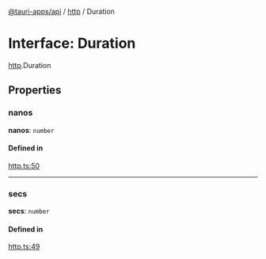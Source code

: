 [@tauri-apps/api](../README.md) / [http](../modules/http.md) / Duration

# Interface: Duration

[http](../modules/http.md).Duration

## Properties

### nanos

 **nanos**: `number`

#### Defined in

[http.ts:50](https://github.com/tauri-apps/tauri/blob/47666c4/tooling/api/src/http.ts#L50)

___

### secs

 **secs**: `number`

#### Defined in

[http.ts:49](https://github.com/tauri-apps/tauri/blob/47666c4/tooling/api/src/http.ts#L49)
